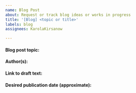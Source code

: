 ```yaml
---
name: Blog Post
about: Request or track blog ideas or works in progress
title: '[Blog] <topic or title>'
labels: blog
assignees: KarolaKirsanow

---
```


#### Blog post topic:
#### Author(s):
#### Link to draft text:
#### Desired publication date (approximate):

